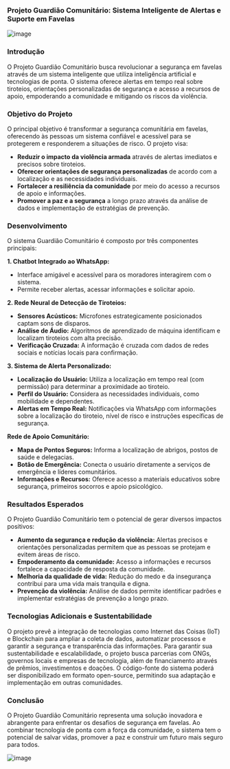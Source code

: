 ### Projeto Guardião Comunitário: Sistema Inteligente de Alertas e Suporte em Favelas

![image](https://github.com/jadepaiv/projeto_guardiao_comunitario/assets/165190427/bdec0322-682a-4143-a7c8-2531b1e67bc2)

### Introdução

O Projeto Guardião Comunitário busca revolucionar a segurança em favelas através de um sistema inteligente que utiliza inteligência artificial e tecnologias de ponta. O sistema oferece alertas em tempo real sobre tiroteios, orientações personalizadas de segurança e acesso a recursos de apoio, empoderando a comunidade e mitigando os riscos da violência.

### Objetivo do Projeto

O principal objetivo é transformar a segurança comunitária em favelas, oferecendo às pessoas um sistema confiável e acessível para se protegerem e responderem a situações de risco. O projeto visa:

* **Reduzir o impacto da violência armada** através de alertas imediatos e precisos sobre tiroteios.
* **Oferecer orientações de segurança personalizadas** de acordo com a localização e as necessidades individuais.
* **Fortalecer a resiliência da comunidade** por meio do acesso a recursos de apoio e informações.
* **Promover a paz e a segurança** a longo prazo através da análise de dados e implementação de estratégias de prevenção.

### Desenvolvimento

O sistema Guardião Comunitário é composto por três componentes principais:

**1. Chatbot Integrado ao WhatsApp:**

* Interface amigável e acessível para os moradores interagirem com o sistema.
* Permite receber alertas, acessar informações e solicitar apoio.

**2. Rede Neural de Detecção de Tiroteios:**

* **Sensores Acústicos:** Microfones estrategicamente posicionados captam sons de disparos.
* **Análise de Áudio:** Algoritmos de aprendizado de máquina identificam e localizam tiroteios com alta precisão.
* **Verificação Cruzada:** A informação é cruzada com dados de redes sociais e notícias locais para confirmação.

**3. Sistema de Alerta Personalizado:**

* **Localização do Usuário:** Utiliza a localização em tempo real (com permissão) para determinar a proximidade ao tiroteio.
* **Perfil do Usuário:** Considera as necessidades individuais, como mobilidade e dependentes.
* **Alertas em Tempo Real:** Notificações via WhatsApp com informações sobre a localização do tiroteio, nível de risco e instruções específicas de segurança.

**Rede de Apoio Comunitário:**

* **Mapa de Pontos Seguros:** Informa a localização de abrigos, postos de saúde e delegacias.
* **Botão de Emergência:** Conecta o usuário diretamente a serviços de emergência e líderes comunitários.
* **Informações e Recursos:** Oferece acesso a materiais educativos sobre segurança, primeiros socorros e apoio psicológico.


### Resultados Esperados

O Projeto Guardião Comunitário tem o potencial de gerar diversos impactos positivos:

* **Aumento da segurança e redução da violência:** Alertas precisos e orientações personalizadas permitem que as pessoas se protejam e evitem áreas de risco.
* **Empoderamento da comunidade:** Acesso a informações e recursos fortalece a capacidade de resposta da comunidade.
* **Melhoria da qualidade de vida:** Redução do medo e da insegurança contribui para uma vida mais tranquila e digna.
* **Prevenção da violência:** Análise de dados permite identificar padrões e implementar estratégias de prevenção a longo prazo.

### Tecnologias Adicionais e Sustentabilidade

O projeto prevê a integração de tecnologias como Internet das Coisas (IoT) e Blockchain para ampliar a coleta de dados, automatizar processos e garantir a segurança e transparência das informações. Para garantir sua sustentabilidade e escalabilidade, o projeto busca parcerias com ONGs, governos locais e empresas de tecnologia, além de financiamento através de prêmios, investimentos e doações. O código-fonte do sistema poderá ser disponibilizado em formato open-source, permitindo sua adaptação e implementação em outras comunidades.

### Conclusão

O Projeto Guardião Comunitário representa uma solução inovadora e abrangente para enfrentar os desafios de segurança em favelas. Ao combinar tecnologia de ponta com a força da comunidade, o sistema tem o potencial de salvar vidas, promover a paz e construir um futuro mais seguro para todos. 

![image](https://github.com/jadepaiv/projeto_guardiao_comunitario/assets/165190427/71541899-17e9-4643-888f-b222b574ed05)

